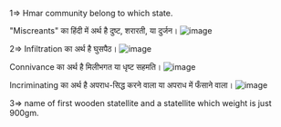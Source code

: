 1=> Hmar community belong to which state.

"Miscreants" का हिंदी में अर्थ है दुष्ट, शरारती, या दुर्जन।
![image](https://github.com/user-attachments/assets/813897dc-6660-45fa-90d5-7daa0df4a055)


2=> Infiltration का अर्थ है घुसपैठ। 
![image](https://github.com/user-attachments/assets/4827f0cb-fece-434d-86f5-77e53ef671cd)

Connivance का अर्थ है मिलीभगत या धृष्ट सहमति। 
![image](https://github.com/user-attachments/assets/b8ffe577-85e4-42d6-b75c-3517acb6b859)


Incriminating का अर्थ है अपराध-सिद्ध करने वाला या अपराध में फँसाने वाला।
![image](https://github.com/user-attachments/assets/396c7592-6976-4f9e-a71e-af75abbd8671)



3=> name of first wooden statellite and a statellite which weight is just 900gm.

